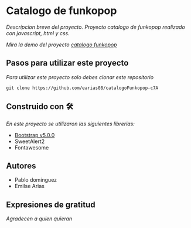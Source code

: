 # Catalogo de funkopop

_Descripcion breve del proyecto. Proyecto catalogo de funkopop realizado con javascript, html y css._

_Mira la demo del proyecto [catalogo funkopop](https://trello.com/b/fel7CH0E/comisi%C3%B3n-7a-2do-sem)_

## Pasos para utilizar este proyecto
_Para utilizar este proyecto solo debes clonar este repositorio_

`git clone https://github.com/earias08/catalogoFunkopop-c7A`

## Construido con 🛠

_En este proyecto se utilizaron las siguientes librerias:_

- [Bootstrap v5.0.0](https://getbootstrap.com/)
- SweetAlert2
- Fontawesome

## Autores

- Pablo dominguez
- Emilse Arias

## Expresiones de gratitud
_Agradecen a quien quieran_
